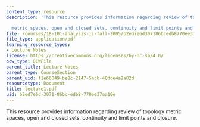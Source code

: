 ```yaml
---
content_type: resource
description: 'This resource provides information regarding review of topology

  metric spaces, open and closed sets, continuity and limit points and closure.'
file: /courses/18-101-analysis-ii-fall-2005/b2ed7e6d307186bcedb8770ee37aa10e_lecture1.pdf
file_type: application/pdf
learning_resource_types:
- Lecture Notes
license: https://creativecommons.org/licenses/by-nc-sa/4.0/
ocw_type: OCWFile
parent_title: Lecture Notes
parent_type: CourseSection
parent_uid: f1e66049-be8c-2147-5acb-40dde4a2a82d
resourcetype: Document
title: lecture1.pdf
uid: b2ed7e6d-3071-86bc-edb8-770ee37aa10e
---
```

This resource provides information regarding review of topology
metric spaces, open and closed sets, continuity and limit points and closure.